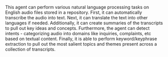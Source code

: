 <a name="description"></a>

This agent can perform various natural language processing tasks on English audio files stored in a repository. First, it can automatically transcribe the audio into text. Next, it can translate the text into other languages if needed. Additionally, it can create summaries of the transcripts to pull out key ideas and concepts. Furthermore, the agent can detect intents - categorizing audio into domains like inquiries, complaints, etc based on textual content. Finally, it is able to perform keyword/keyphrase extraction to pull out the most salient topics and themes present across a collection of transcripts.
